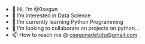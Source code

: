 - 👋 Hi, I’m @0segun
- 👀 I’m interested in Data Science
- 🌱 I’m currently learning Python Programming
- 💞️ I’m looking to collaborate on projects on python...
- 📫 How to reach me @ osegunadetutu@gmail.com

<!---
0segun/0segun is a ✨ special ✨ repository because its `README.md` (this file) appears on your GitHub profile.
You can click the Preview link to take a look at your changes.
--->
